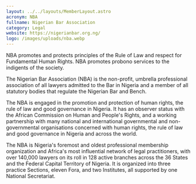 ```yaml
---
layout: ../../layouts/MemberLayout.astro
acronym: NBA
fullname: Nigerian Bar Association
category: Legal
website: https://nigerianbar.org.ng/
logo: /images/uploads/nba.webp
---
```

NBA promotes and protects principles of the Rule of Law and respect for Fundamental Human Rights. NBA promotes probono services to the indigents of the society.

The Nigerian Bar Association (NBA) is the non-profit, umbrella professional association of all lawyers admitted to the Bar in Nigeria and a member of all statutory bodies that regulate the Nigerian Bar and Bench.

The NBA is engaged in the promotion and protection of human rights, the rule of law and good governance in Nigeria. It has an observer status with the African Commission on Human and People's Rights, and a working partnership with many national and international governmental and non-governmental organisations concerned with human rights, the rule of law and good governance in Nigeria and across the world.

The NBA is Nigeria's foremost and oldest professional membership organization and Africa's most influential network of legal practitioners, with over 140,000 lawyers on its roll in 128 active branches across the 36 States and the Federal Capital Territory of Nigeria. It is organized into three practice Sections, eleven Fora, and two Institutes, all supported by one National Secretariat.
